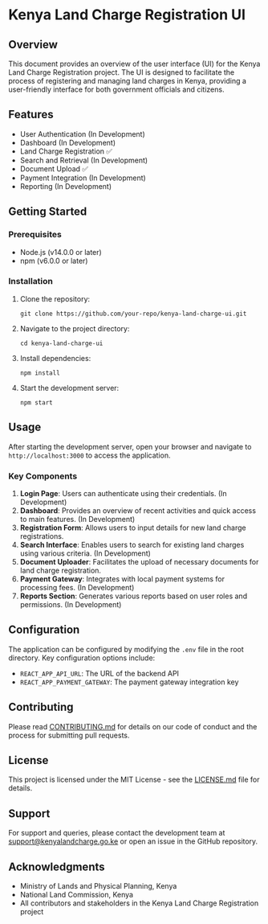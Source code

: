 # Kenya Land Charge Registration UI

## Overview

This document provides an overview of the user interface (UI) for the Kenya Land Charge Registration project. The UI is designed to facilitate the process of registering and managing land charges in Kenya, providing a user-friendly interface for both government officials and citizens.

## Features

- User Authentication (In Development)
- Dashboard (In Development)
- Land Charge Registration ✅
- Search and Retrieval (In Development)
- Document Upload ✅
- Payment Integration (In Development)
- Reporting (In Development)

## Getting Started

### Prerequisites

- Node.js (v14.0.0 or later)
- npm (v6.0.0 or later)

### Installation

1. Clone the repository:
   ```
   git clone https://github.com/your-repo/kenya-land-charge-ui.git
   ```

2. Navigate to the project directory:
   ```
   cd kenya-land-charge-ui
   ```

3. Install dependencies:
   ```
   npm install
   ```

4. Start the development server:
   ```
   npm start
   ```

## Usage

After starting the development server, open your browser and navigate to `http://localhost:3000` to access the application.

### Key Components

1. **Login Page**: Users can authenticate using their credentials. (In Development)
2. **Dashboard**: Provides an overview of recent activities and quick access to main features. (In Development)
3. **Registration Form**: Allows users to input details for new land charge registrations.
4. **Search Interface**: Enables users to search for existing land charges using various criteria. (In Development)
5. **Document Uploader**: Facilitates the upload of necessary documents for land charge registration.
6. **Payment Gateway**: Integrates with local payment systems for processing fees. (In Development)
7. **Reports Section**: Generates various reports based on user roles and permissions. (In Development)

## Configuration

The application can be configured by modifying the `.env` file in the root directory. Key configuration options include:

- `REACT_APP_API_URL`: The URL of the backend API
- `REACT_APP_PAYMENT_GATEWAY`: The payment gateway integration key

## Contributing

Please read [CONTRIBUTING.md](CONTRIBUTING.md) for details on our code of conduct and the process for submitting pull requests.

## License

This project is licensed under the MIT License - see the [LICENSE.md](LICENSE.md) file for details.

## Support

For support and queries, please contact the development team at support@kenyalandcharge.go.ke or open an issue in the GitHub repository.

## Acknowledgments

- Ministry of Lands and Physical Planning, Kenya
- National Land Commission, Kenya
- All contributors and stakeholders in the Kenya Land Charge Registration project
